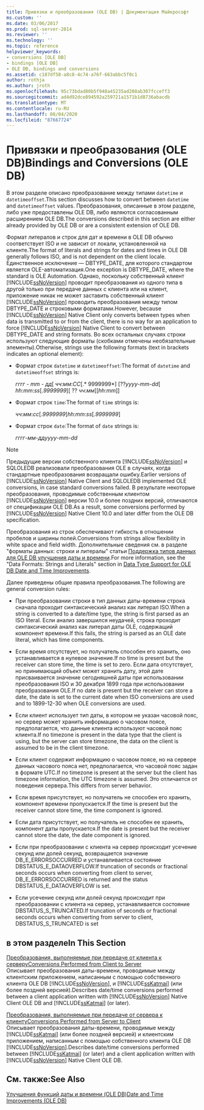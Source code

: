 ```yaml
---
title: Привязки и преобразования (OLE DB) | Документация Майкрософт
ms.custom: ''
ms.date: 03/06/2017
ms.prod: sql-server-2014
ms.reviewer: ''
ms.technology: ''
ms.topic: reference
helpviewer_keywords:
- conversions [OLE DB]
- bindings [OLE DB]
- OLE DB, bindings and conversions
ms.assetid: c187df58-a8c8-4c74-a76f-663abbc5f0c1
author: rothja
ms.author: jroth
ms.openlocfilehash: 95c73bdad80b5f948a45235ad208ab307fcceff3
ms.sourcegitcommit: ad4d92dce894592a259721a1571b1d8736abacdb
ms.translationtype: MT
ms.contentlocale: ru-RU
ms.lasthandoff: 08/04/2020
ms.locfileid: "87667724"
---
```

# <a name="bindings-and-conversions-ole-db"></a><span data-ttu-id="3f6a9-102">Привязки и преобразования (OLE DB)</span><span class="sxs-lookup"><span data-stu-id="3f6a9-102">Bindings and Conversions (OLE DB)</span></span>
  <span data-ttu-id="3f6a9-103">В этом разделе описано преобразование между типами `datetime` и `datetimeoffset`.</span><span class="sxs-lookup"><span data-stu-id="3f6a9-103">This section discusses how to convert between `datetime` and `datetimeoffset` values.</span></span> <span data-ttu-id="3f6a9-104">Преобразования, описанные в этом разделе, либо уже предоставлены OLE DB, либо являются согласованным расширением OLE DB.</span><span class="sxs-lookup"><span data-stu-id="3f6a9-104">The conversions described in this section are either already provided by OLE DB or are a consistent extension of OLE DB.</span></span>  
  
 <span data-ttu-id="3f6a9-105">Формат литералов и строк для дат и времени в OLE DB обычно соответствует ISO и не зависит от локали, установленной на клиенте.</span><span class="sxs-lookup"><span data-stu-id="3f6a9-105">The format of literals and strings for dates and times in OLE DB generally follows ISO, and is not dependent on the client locale.</span></span> <span data-ttu-id="3f6a9-106">Единственное исключение — DBTYPE_DATE, для которого стандартом является OLE-автоматизация.</span><span class="sxs-lookup"><span data-stu-id="3f6a9-106">One exception is DBTYPE_DATE, where the standard is OLE Automation.</span></span> <span data-ttu-id="3f6a9-107">Однако, поскольку собственный клиент [!INCLUDE[ssNoVersion](../../includes/ssnoversion-md.md)] проводит преобразования из одного типа в другой только при передаче данных с клиента или на клиент, приложение никак не может заставить собственный клиент [!INCLUDE[ssNoVersion](../../includes/ssnoversion-md.md)] проводить преобразования между типом DBTYPE_DATE и строковыми форматами.</span><span class="sxs-lookup"><span data-stu-id="3f6a9-107">However, because [!INCLUDE[ssNoVersion](../../includes/ssnoversion-md.md)] Native Client only converts between types when data is transmitted to or from the client, there is no way for an application to force [!INCLUDE[ssNoVersion](../../includes/ssnoversion-md.md)] Native Client to convert between DBTYPE_DATE and string formats.</span></span> <span data-ttu-id="3f6a9-108">Во всех остальных случаях строки используют следующие форматы (скобками отмечены необязательные элементы).</span><span class="sxs-lookup"><span data-stu-id="3f6a9-108">Otherwise, strings use the following formats (text in brackets indicates an optional element):</span></span>  
  
-   <span data-ttu-id="3f6a9-109">Формат строк `datetime` и `datetimeoffset`:</span><span class="sxs-lookup"><span data-stu-id="3f6a9-109">The format of `datetime` and `datetimeoffset` strings is:</span></span>  
  
     <span data-ttu-id="3f6a9-110">*гггг* - *mm* - *дд*[ *чч*:*мм*:*СС*[.\* 9999999\*] [??</span><span class="sxs-lookup"><span data-stu-id="3f6a9-110">*yyyy*-*mm*-*dd*[ *hh*:*mm*:*ss*[.*9999999*][ ??</span></span> <span data-ttu-id="3f6a9-111">*чч*:*мм*]]</span><span class="sxs-lookup"><span data-stu-id="3f6a9-111">*hh*:*mm*]]</span></span>  
  
-   <span data-ttu-id="3f6a9-112">Формат строк `time`:</span><span class="sxs-lookup"><span data-stu-id="3f6a9-112">The format of `time` strings is:</span></span>  
  
     <span data-ttu-id="3f6a9-113">*чч*:*мм*:*сс*[.*9999999*]</span><span class="sxs-lookup"><span data-stu-id="3f6a9-113">*hh*:*mm*:*ss*[.*9999999*]</span></span>  
  
-   <span data-ttu-id="3f6a9-114">Формат строк `date`:</span><span class="sxs-lookup"><span data-stu-id="3f6a9-114">The format of `date` strings is:</span></span>  
  
     <span data-ttu-id="3f6a9-115">*гггг*-*мм*-*дд*</span><span class="sxs-lookup"><span data-stu-id="3f6a9-115">*yyyy*-*mm*-*dd*</span></span>  
  
> [!NOTE]  
>  <span data-ttu-id="3f6a9-116">Предыдущие версии собственного клиента [!INCLUDE[ssNoVersion](../../includes/ssnoversion-md.md)] и SQLOLEDB реализовали преобразования OLE в случаях, когда стандартные преобразования возвращали ошибку.</span><span class="sxs-lookup"><span data-stu-id="3f6a9-116">Earlier versions of [!INCLUDE[ssNoVersion](../../includes/ssnoversion-md.md)] Native Client and SQLOLEDB implemented OLE conversions, in case standard conversions failed.</span></span> <span data-ttu-id="3f6a9-117">В результате некоторые преобразования, проводимые собственным клиентом [!INCLUDE[ssNoVersion](../../includes/ssnoversion-md.md)] версии 10.0 и более поздних версий, отличаются от спецификации OLE DB.</span><span class="sxs-lookup"><span data-stu-id="3f6a9-117">As a result, some conversions performed by [!INCLUDE[ssNoVersion](../../includes/ssnoversion-md.md)] Native Client 10.0 and later differ from the OLE DB specification.</span></span>  
  
 <span data-ttu-id="3f6a9-118">Преобразования из строк обеспечивают гибкость в отношении пробелов и ширины полей.</span><span class="sxs-lookup"><span data-stu-id="3f6a9-118">Conversions from strings allow flexibility in white space and field width.</span></span> <span data-ttu-id="3f6a9-119">Дополнительные сведения см. в разделе "форматы данных: строки и литералы" статьи [Поддержка типов данных для OLE DB улучшения даты и времени](data-type-support-for-ole-db-date-and-time-improvements.md).</span><span class="sxs-lookup"><span data-stu-id="3f6a9-119">For more information, see the "Data Formats: Strings and Literals" section in [Data Type Support for OLE DB Date and Time Improvements](data-type-support-for-ole-db-date-and-time-improvements.md).</span></span>  
  
 <span data-ttu-id="3f6a9-120">Далее приведены общие правила преобразования.</span><span class="sxs-lookup"><span data-stu-id="3f6a9-120">The following are general conversion rules:</span></span>  
  
-   <span data-ttu-id="3f6a9-121">При преобразовании строки в тип данных даты-времени строка сначала проходит синтаксический анализ как литерал ISO.</span><span class="sxs-lookup"><span data-stu-id="3f6a9-121">When a string is converted to a date/time type, the string is first parsed as an ISO literal.</span></span> <span data-ttu-id="3f6a9-122">Если анализ завершился неудачей, строка проходит синтаксический анализ как литерал даты OLE, содержащий компонент времени.</span><span class="sxs-lookup"><span data-stu-id="3f6a9-122">If this fails, the string is parsed as an OLE date literal, which has time components.</span></span>  
  
-   <span data-ttu-id="3f6a9-123">Если время отсутствует, но получатель способен его хранить, оно устанавливается в нулевое значение.</span><span class="sxs-lookup"><span data-stu-id="3f6a9-123">If no time is present but the receiver can store time, the time is set to zero.</span></span> <span data-ttu-id="3f6a9-124">Если дата отсутствует, но принимающий объект может хранить дату, этой дате присваивается значение сегодняшней даты при использовании преобразования ISO и 30 декабря 1899 года при использовании преобразования OLE.</span><span class="sxs-lookup"><span data-stu-id="3f6a9-124">If no date is present but the receiver can store a date, the date is set to the current date when ISO conversions are used and to 1899-12-30 when OLE conversions are used.</span></span>  
  
-   <span data-ttu-id="3f6a9-125">Если клиент использует тип даты, в котором не указан часовой пояс, но сервер может хранить информацию о часовом поясе, предполагается, что данные клиента используют часовой пояс клиента.</span><span class="sxs-lookup"><span data-stu-id="3f6a9-125">If no timezone is present in the data type that the client is using, but the server can store timezone, the data on the client is assumed to be in the client timezone.</span></span>  
  
-   <span data-ttu-id="3f6a9-126">Если клиент содержит информацию о часовом поясе, но на сервере данных часового пояса нет, предполагается, что часовой пояс задан в формате UTC.</span><span class="sxs-lookup"><span data-stu-id="3f6a9-126">If no timezone is present at the server but the client has timezone information, the UTC timezone is assumed.</span></span> <span data-ttu-id="3f6a9-127">Это отличается от поведения сервера.</span><span class="sxs-lookup"><span data-stu-id="3f6a9-127">This differs from server behavior.</span></span>  
  
-   <span data-ttu-id="3f6a9-128">Если время присутствует, но получатель не способен его хранить, компонент времени пропускается.</span><span class="sxs-lookup"><span data-stu-id="3f6a9-128">If the time is present but the receiver cannot store time, the time component is ignored.</span></span>  
  
-   <span data-ttu-id="3f6a9-129">Если дата присутствует, но получатель не способен ее хранить, компонент даты пропускается.</span><span class="sxs-lookup"><span data-stu-id="3f6a9-129">If the date is present but the receiver cannot store the date, the date component is ignored.</span></span>  
  
-   <span data-ttu-id="3f6a9-130">Если при преобразовании с клиента на сервер происходит усечение секунд или долей секунд, возвращается значение DB_E_ERRORSOCCURRED и устанавливается состояние DBSTATUS_E_DATAOVERFLOW.</span><span class="sxs-lookup"><span data-stu-id="3f6a9-130">If truncation of seconds or fractional seconds occurs when converting from client to server, DB_E_ERRORSOCCURRED is returned and the status DBSTATUS_E_DATAOVERFLOW is set.</span></span>  
  
-   <span data-ttu-id="3f6a9-131">Если усечение секунд или долей секунд происходит при преобразовании с клиента на сервер, устанавливается состояние DBSTATUS_S_TRUNCATED.</span><span class="sxs-lookup"><span data-stu-id="3f6a9-131">If truncation of seconds or fractional seconds occurs when converting from server to client, DBSTATUS_S_TRUNCATED is set</span></span>  
  
## <a name="in-this-section"></a><span data-ttu-id="3f6a9-132">в этом разделе</span><span class="sxs-lookup"><span data-stu-id="3f6a9-132">In This Section</span></span>  
 [<span data-ttu-id="3f6a9-133">Преобразования, выполняемые при передаче от клиента к серверу</span><span class="sxs-lookup"><span data-stu-id="3f6a9-133">Conversions Performed from Client to Server</span></span>](conversions-performed-from-client-to-server.md)  
 <span data-ttu-id="3f6a9-134">Описывает преобразования даты-времени, проводимые между клиентским приложением, написанным с помощью собственного клиента OLE DB [!INCLUDE[ssNoVersion](../../includes/ssnoversion-md.md)], и [!INCLUDE[ssKatmai](../../includes/sskatmai-md.md)] (или более поздней версией).</span><span class="sxs-lookup"><span data-stu-id="3f6a9-134">Describes date/time conversions performed between a client application written with [!INCLUDE[ssNoVersion](../../includes/ssnoversion-md.md)] Native Client OLE DB and [!INCLUDE[ssKatmai](../../includes/sskatmai-md.md)] (or later).</span></span>  
  
 [<span data-ttu-id="3f6a9-135">Преобразования, выполняемые при передаче от сервера к клиенту</span><span class="sxs-lookup"><span data-stu-id="3f6a9-135">Conversions Performed from Server to Client</span></span>](conversions-performed-from-server-to-client.md)  
 <span data-ttu-id="3f6a9-136">Описывает преобразования даты-времени, проводимые между [!INCLUDE[ssKatmai](../../includes/sskatmai-md.md)] (или более поздней версией) и клиентским приложением, написанным с помощью собственного клиента OLE DB [!INCLUDE[ssNoVersion](../../includes/ssnoversion-md.md)].</span><span class="sxs-lookup"><span data-stu-id="3f6a9-136">Describes date/time conversions performed between [!INCLUDE[ssKatmai](../../includes/sskatmai-md.md)] (or later) and a client application written with [!INCLUDE[ssNoVersion](../../includes/ssnoversion-md.md)] Native Client OLE DB.</span></span>  
  
## <a name="see-also"></a><span data-ttu-id="3f6a9-137">См. также:</span><span class="sxs-lookup"><span data-stu-id="3f6a9-137">See Also</span></span>  
 [<span data-ttu-id="3f6a9-138">Улучшения функций даты и времени &#40;OLE DB&#41;</span><span class="sxs-lookup"><span data-stu-id="3f6a9-138">Date and Time Improvements &#40;OLE DB&#41;</span></span>](date-and-time-improvements-ole-db.md)  
  
  
